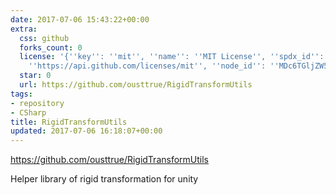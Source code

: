 ```yaml
---
date: 2017-07-06 15:43:22+00:00
extra:
  css: github
  forks_count: 0
  license: '{''key'': ''mit'', ''name'': ''MIT License'', ''spdx_id'': ''MIT'', ''url'':
    ''https://api.github.com/licenses/mit'', ''node_id'': ''MDc6TGljZW5zZTEz''}'
  star: 0
  url: https://github.com/ousttrue/RigidTransformUtils
tags:
- repository
- CSharp
title: RigidTransformUtils
updated: 2017-07-06 16:18:07+00:00
---
```


<https://github.com/ousttrue/RigidTransformUtils>

 Helper library of rigid transformation for unity

